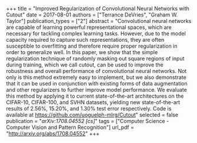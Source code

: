 +++
title = "Improved Regularization of Convolutional Neural Networks with Cutout"
date = 2017-08-01
authors = ["Terrance DeVries", "Graham W. Taylor"]
publication_types = ["2"]
abstract = "Convolutional neural networks are capable of learning powerful representational spaces, which are necessary for tackling complex learning tasks. However, due to the model capacity required to capture such representations, they are often susceptible to overfitting and therefore require proper regularization in order to generalize well. In this paper, we show that the simple regularization technique of randomly masking out square regions of input during training, which we call cutout, can be used to improve the robustness and overall performance of convolutional neural networks. Not only is this method extremely easy to implement, but we also demonstrate that it can be used in conjunction with existing forms of data augmentation and other regularizers to further improve model performance. We evaluate this method by applying it to current state-of-the-art architectures on the CIFAR-10, CIFAR-100, and SVHN datasets, yielding new state-of-the-art results of 2.56%, 15.20%, and 1.30% test error respectively. Code is available at https://github.com/uoguelph-mlrg/Cutout"
selected = false
publication = "*arXiv:1708.04552 [cs]*"
tags = ["Computer Science - Computer Vision and Pattern Recognition"]
url_pdf = "http://arxiv.org/abs/1708.04552"
+++


